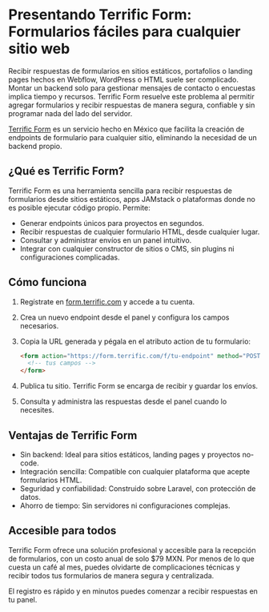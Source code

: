 # Presentando Terrific Form: Formularios fáciles para cualquier sitio web

Recibir respuestas de formularios en sitios estáticos, portafolios o landing pages hechos en Webflow, WordPress o HTML suele ser complicado. Montar un backend solo para gestionar mensajes de contacto o encuestas implica tiempo y recursos. Terrific Form resuelve este problema al permitir agregar formularios y recibir respuestas de manera segura, confiable y sin programar nada del lado del servidor.

[Terrific Form](https://form.terrific.com) es un servicio hecho en México que facilita la creación de endpoints de formulario para cualquier sitio, eliminando la necesidad de un backend propio.

## ¿Qué es Terrific Form?

Terrific Form es una herramienta sencilla para recibir respuestas de formularios desde sitios estáticos, apps JAMstack o plataformas donde no es posible ejecutar código propio. Permite:

- Generar endpoints únicos para proyectos en segundos.
- Recibir respuestas de cualquier formulario HTML, desde cualquier lugar.
- Consultar y administrar envíos en un panel intuitivo.
- Integrar con cualquier constructor de sitios o CMS, sin plugins ni configuraciones complicadas.

## Cómo funciona

1. Regístrate en [form.terrific.com](https://form.terrific.com) y accede a tu cuenta.
2. Crea un nuevo endpoint desde el panel y configura los campos necesarios.
3. Copia la URL generada y pégala en el atributo action de tu formulario:

   ```html
   <form action="https://form.terrific.com/f/tu-endpoint" method="POST">
     <!-- tus campos -->
   </form>
   ```
4. Publica tu sitio. Terrific Form se encarga de recibir y guardar los envíos.
5. Consulta y administra las respuestas desde el panel cuando lo necesites.

## Ventajas de Terrific Form

- Sin backend: Ideal para sitios estáticos, landing pages y proyectos no-code.
- Integración sencilla: Compatible con cualquier plataforma que acepte formularios HTML.
- Seguridad y confiabilidad: Construido sobre Laravel, con protección de datos.
- Ahorro de tiempo: Sin servidores ni configuraciones complejas.

## Accesible para todos

Terrific Form ofrece una solución profesional y accesible para la recepción de formularios, con un costo anual de solo $79 MXN. Por menos de lo que cuesta un café al mes, puedes olvidarte de complicaciones técnicas y recibir todos tus formularios de manera segura y centralizada.

El registro es rápido y en minutos puedes comenzar a recibir respuestas en tu panel.
